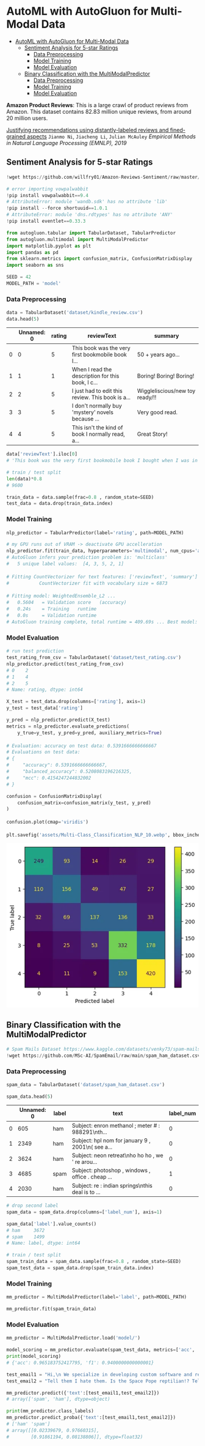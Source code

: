 # AutoML with AutoGluon for Multi-Modal Data


<!-- TOC -->

- [AutoML with AutoGluon for Multi-Modal Data](#automl-with-autogluon-for-multi-modal-data)
  - [Sentiment Analysis for 5-star Ratings](#sentiment-analysis-for-5-star-ratings)
    - [Data Preprocessing](#data-preprocessing)
    - [Model Training](#model-training)
    - [Model Evaluation](#model-evaluation)
  - [Binary Classification with the MultiModalPredictor](#binary-classification-with-the-multimodalpredictor)
    - [Data Preprocessing](#data-preprocessing-1)
    - [Model Training](#model-training-1)
    - [Model Evaluation](#model-evaluation-1)

<!-- /TOC -->



__Amazon Product Reviews__:
This is a large crawl of product reviews from Amazon. This dataset contains 82.83 million unique reviews, from around 20 million users.

[Justifying recommendations using distantly-labeled reviews and fined-grained aspects](https://cseweb.ucsd.edu/~jmcauley/datasets/amazon_v2/)
`Jianmo Ni`, `Jiacheng Li`, `Julian McAuley`
_Empirical Methods in Natural Language Processing (EMNLP), 2019_


## Sentiment Analysis for 5-star Ratings

```python
!wget https://github.com/willfry01/Amazon-Reviews-Sentiment/raw/master/preprocessed_kindle_review%20.csv -P dataset
```

```python
# error importing vowpalwabbit
!pip install vowpalwabbit==9.4 
# AttributeError: module 'wandb.sdk' has no attribute 'lib'
!pip install --force shortuuid==1.0.1
# AttributeError: module 'dns.rdtypes' has no attribute 'ANY'
!pip install eventlet==0.33.3
```

```python
from autogluon.tabular import TabularDataset, TabularPredictor
from autogluon.multimodal import MultiModalPredictor
import matplotlib.pyplot as plt
import pandas as pd
from sklearn.metrics import confusion_matrix, ConfusionMatrixDisplay
import seaborn as sns
```

```python
SEED = 42
MODEL_PATH = 'model'
```

### Data Preprocessing

```python
data = TabularDataset('dataset/kindle_review.csv')
data.head(5)
```

|    | Unnamed: 0 | rating | reviewText | summary |
| -- | -- | -- | -- | -- |
| 0 | 0 | 5 | This book was the very first bookmobile book I... | 50 + years ago... |
| 1 | 1 | 1 | When I read the description for this book, I c... | Boring! Boring! Boring! |
| 2 | 2 | 5 | I just had to edit this review. This book is a... | Wiggleliscious/new toy ready/!! |
| 3 | 3 | 5 | I don't normally buy 'mystery' novels because ... | Very good read. |
| 4 | 4 | 5 | This isn't the kind of book I normally read, a... | Great Story! |

```python
data['reviewText'].iloc[0]
# 'This book was the very first bookmobile book I bought when I was in the school book club. I loved the story then and I bet a dollar to a donut I will love it again. If my memory serves, I bought this book in 5th grade. That would have been about 1961. I am looking forward to reliving the memories.'
```

```python
# train / test split
len(data)*0.8
# 9600
```

```python
train_data = data.sample(frac=0.8 , random_state=SEED)
test_data = data.drop(train_data.index)
```

### Model Training

```python
nlp_predictor = TabularPredictor(label='rating', path=MODEL_PATH)
```

```python
# my GPU runs out of VRAM -> deactivate GPU accelleration
nlp_predictor.fit(train_data, hyperparameters='multimodal', num_cpus='auto', num_gpus=0)
# AutoGluon infers your prediction problem is: 'multiclass'
#	5 unique label values:  [4, 3, 5, 2, 1]

# Fitting CountVectorizer for text features: ['reviewText', 'summary']
# 			CountVectorizer fit with vocabulary size = 6873

# Fitting model: WeightedEnsemble_L2 ...
# 	0.5604	 = Validation score   (accuracy)
# 	0.24s	 = Training   runtime
# 	0.0s	 = Validation runtime
# AutoGluon training complete, total runtime = 409.69s ... Best model: "WeightedEnsemble_L2"
```

### Model Evaluation

```python
# run test prediction
test_rating_from_csv = TabularDataset('dataset/test_rating.csv')
nlp_predictor.predict(test_rating_from_csv)
# 0    2
# 1    4
# 2    5
# Name: rating, dtype: int64
```

```python
X_test = test_data.drop(columns=['rating'], axis=1)
y_test = test_data['rating']
```

```python
y_pred = nlp_predictor.predict(X_test)
metrics = nlp_predictor.evaluate_predictions(
    y_true=y_test, y_pred=y_pred, auxiliary_metrics=True)

# Evaluation: accuracy on test data: 0.5391666666666667
# Evaluations on test data:
# {
#     "accuracy": 0.5391666666666667,
#     "balanced_accuracy": 0.5208083196216325,
#     "mcc": 0.4154247244832002
# }
```

```python
confusion = ConfusionMatrixDisplay(
    confusion_matrix=confusion_matrix(y_test, y_pred)
)

confusion.plot(cmap='viridis')

plt.savefig('assets/Multi-Class_Classification_NLP_10.webp', bbox_inches='tight')
```

![AutoML with AutoGluon for Multi-Modal Data](./assets/Multi-Class_Classification_NLP_10.webp)


## Binary Classification with the MultiModalPredictor

```python
# Spam Mails Dataset https://www.kaggle.com/datasets/venky73/spam-mails-dataset
!wget https://github.com/MSc-AI/SpamEmail/raw/main/spam_ham_dataset.csv -P dataset
```

### Data Preprocessing

```python
spam_data = TabularDataset('dataset/spam_ham_dataset.csv')
```

```python
spam_data.head(5)
```

|   | Unnamed: 0 | label | text | label_num |
| -- | -- | -- | -- | -- |
| 0 | 605 | ham | Subject: enron methanol ; meter # : 988291\nth... | 0 |
| 1 | 2349 | ham | Subject: hpl nom for january 9 , 2001\n( see a... | 0 |
| 2 | 3624 | ham | Subject: neon retreat\nho ho ho , we ' re arou... | 0 |
| 3 | 4685 | spam | Subject: photoshop , windows , office . cheap ... | 1 |
| 4 | 2030 | ham | Subject: re : indian springs\nthis deal is to ... | 0 |

```python
# drop second label
spam_data = spam_data.drop(columns=['label_num'], axis=1)
```

```python
spam_data['label'].value_counts()
# ham     3672
# spam    1499
# Name: label, dtype: int64
```

```python
# train / test split
spam_train_data = spam_data.sample(frac=0.8 , random_state=SEED)
spam_test_data = spam_data.drop(spam_train_data.index)
```

### Model Training

```python
mm_predictor = MultiModalPredictor(label='label', path=MODEL_PATH)
```

```python
mm_predictor.fit(spam_train_data)
```

### Model Evaluation

```python
mm_predictor = MultiModalPredictor.load('model/')
```

```python
model_scoring = mm_predictor.evaluate(spam_test_data, metrics=['acc', 'f1'])
print(model_scoring)
# {'acc': 0.965183752417795, 'f1': 0.9400000000000001}
```

```python
test_email1 = "Hi,\n We specialize in developing custom software and related applications and we can develop cost effective and high quality software for you. A brief introduction of what we do is given below:\n Web Design.\n Web Development\n Android & IOS App Development.\n Website Maintenance\n Digital Marketing\n Graphics Designing.\n SEO SMO Adword.\n We are sincerely looking at the prospect of a mutually beneficial relationship with you and your company and to the opportunities the future may bring.\n Regards"
test_email2 = "Tell them I hate them. Is the Space Pope reptilian!? Tell her she looks thin. Hello, little man. I will destroy you! I've got to find a way to escape the horrible ravages of youth. Suddenly, I'm going to the bathroom like clockwork, every three hours. And those jerks at Social Security stopped sending me checks. Now 'I' have to pay them'!"
```

```python
mm_predictor.predict({'text':[test_email1,test_email2]})
# array(['spam', 'ham'], dtype=object)
```

```python
print(mm_predictor.class_labels)
mm_predictor.predict_proba({'text':[test_email1,test_email2]})
# ['ham' 'spam']
# array([[0.02339679, 0.97660315],
#        [0.91861194, 0.08138806]], dtype=float32)
```